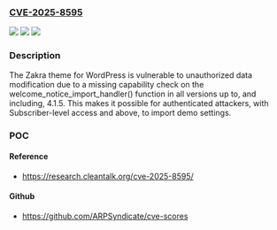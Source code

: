 ### [CVE-2025-8595](https://cve.mitre.org/cgi-bin/cvename.cgi?name=CVE-2025-8595)
![](https://img.shields.io/static/v1?label=Product&message=Zakra&color=blue)
![](https://img.shields.io/static/v1?label=Version&message=*%20&color=brightgreen)
![](https://img.shields.io/static/v1?label=Vulnerability&message=CWE-862%20Missing%20Authorization&color=brightgreen)

### Description

The Zakra theme for WordPress is vulnerable to unauthorized data modification due to a missing capability check on the welcome_notice_import_handler() function in all versions up to, and including, 4.1.5. This makes it possible for authenticated attackers, with Subscriber-level access and above, to import demo settings.

### POC

#### Reference
- https://research.cleantalk.org/cve-2025-8595/

#### Github
- https://github.com/ARPSyndicate/cve-scores

